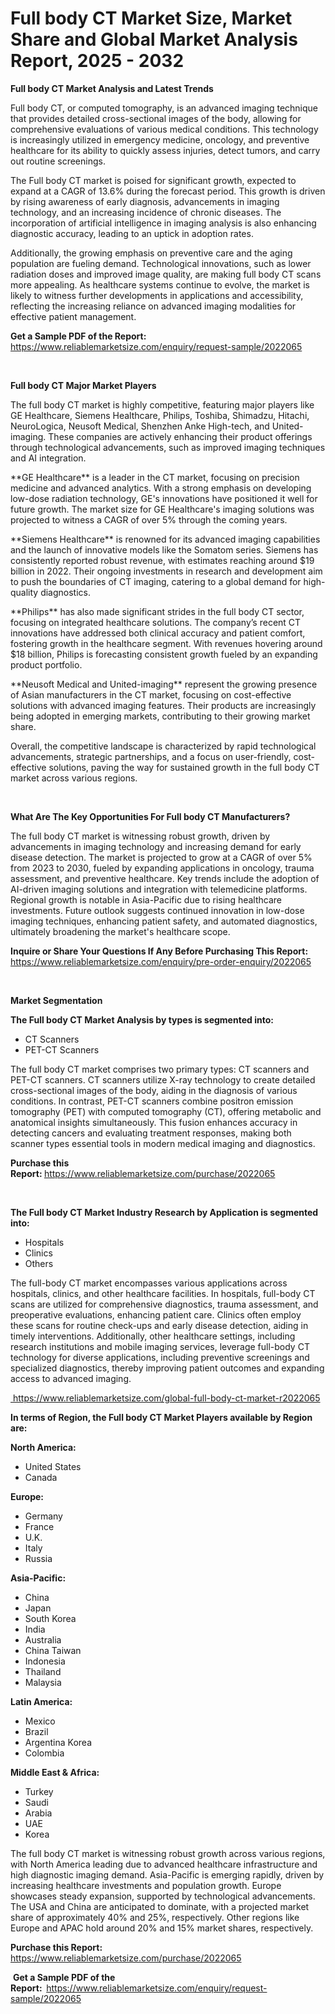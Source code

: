 <p><h1>Full body CT Market Size, Market Share and Global Market Analysis Report, 2025 - 2032</h1></p><p><strong>Full body CT Market Analysis and Latest Trends</strong></p>
<p><p>Full body CT, or computed tomography, is an advanced imaging technique that provides detailed cross-sectional images of the body, allowing for comprehensive evaluations of various medical conditions. This technology is increasingly utilized in emergency medicine, oncology, and preventive healthcare for its ability to quickly assess injuries, detect tumors, and carry out routine screenings.</p><p>The Full body CT market is poised for significant growth, expected to expand at a CAGR of 13.6% during the forecast period. This growth is driven by rising awareness of early diagnosis, advancements in imaging technology, and an increasing incidence of chronic diseases. The incorporation of artificial intelligence in imaging analysis is also enhancing diagnostic accuracy, leading to an uptick in adoption rates.</p><p>Additionally, the growing emphasis on preventive care and the aging population are fueling demand. Technological innovations, such as lower radiation doses and improved image quality, are making full body CT scans more appealing. As healthcare systems continue to evolve, the market is likely to witness further developments in applications and accessibility, reflecting the increasing reliance on advanced imaging modalities for effective patient management.</p></p>
<p><strong>Get a Sample PDF of the Report:&nbsp;</strong> <a href="https://www.reliablemarketsize.com/enquiry/request-sample/2022065?utm_campaign=3354&utm_medium=2&utm_source=Github&utm_content=ia&utm_term=13042025&utm_id=full-body-ct">https://www.reliablemarketsize.com/enquiry/request-sample/2022065</a></p>
<p>&nbsp;</p>
<p><strong>Full body CT Major Market Players</strong></p>
<p><p>The full body CT market is highly competitive, featuring major players like GE Healthcare, Siemens Healthcare, Philips, Toshiba, Shimadzu, Hitachi, NeuroLogica, Neusoft Medical, Shenzhen Anke High-tech, and United-imaging. These companies are actively enhancing their product offerings through technological advancements, such as improved imaging techniques and AI integration.</p><p>**GE Healthcare** is a leader in the CT market, focusing on precision medicine and advanced analytics. With a strong emphasis on developing low-dose radiation technology, GE's innovations have positioned it well for future growth. The market size for GE Healthcare's imaging solutions was projected to witness a CAGR of over 5% through the coming years.</p><p>**Siemens Healthcare** is renowned for its advanced imaging capabilities and the launch of innovative models like the Somatom series. Siemens has consistently reported robust revenue, with estimates reaching around $19 billion in 2022. Their ongoing investments in research and development aim to push the boundaries of CT imaging, catering to a global demand for high-quality diagnostics.</p><p>**Philips** has also made significant strides in the full body CT sector, focusing on integrated healthcare solutions. The company’s recent CT innovations have addressed both clinical accuracy and patient comfort, fostering growth in the healthcare segment. With revenues hovering around $18 billion, Philips is forecasting consistent growth fueled by an expanding product portfolio.</p><p>**Neusoft Medical and United-imaging** represent the growing presence of Asian manufacturers in the CT market, focusing on cost-effective solutions with advanced imaging features. Their products are increasingly being adopted in emerging markets, contributing to their growing market share.</p><p>Overall, the competitive landscape is characterized by rapid technological advancements, strategic partnerships, and a focus on user-friendly, cost-effective solutions, paving the way for sustained growth in the full body CT market across various regions.</p></p>
<p>&nbsp;</p>
<p><strong>What Are The Key Opportunities For Full body CT Manufacturers?</strong></p>
<p><p>The full body CT market is witnessing robust growth, driven by advancements in imaging technology and increasing demand for early disease detection. The market is projected to grow at a CAGR of over 5% from 2023 to 2030, fueled by expanding applications in oncology, trauma assessment, and preventive healthcare. Key trends include the adoption of AI-driven imaging solutions and integration with telemedicine platforms. Regional growth is notable in Asia-Pacific due to rising healthcare investments. Future outlook suggests continued innovation in low-dose imaging techniques, enhancing patient safety, and automated diagnostics, ultimately broadening the market's healthcare scope.</p></p>
<p><strong>Inquire or Share Your Questions If Any Before Purchasing This Report:</strong> <a href="https://www.reliablemarketsize.com/enquiry/pre-order-enquiry/2022065?utm_campaign=3354&utm_medium=2&utm_source=Github&utm_content=ia&utm_term=13042025&utm_id=full-body-ct">https://www.reliablemarketsize.com/enquiry/pre-order-enquiry/2022065</a></p>
<p>&nbsp;</p>
<p><strong>Market Segmentation</strong></p>
<p><strong>The Full body CT Market Analysis by types is segmented into:</strong></p>
<p><ul><li>CT Scanners</li><li>PET-CT Scanners</li></ul></p>
<p><p>The full body CT market comprises two primary types: CT scanners and PET-CT scanners. CT scanners utilize X-ray technology to create detailed cross-sectional images of the body, aiding in the diagnosis of various conditions. In contrast, PET-CT scanners combine positron emission tomography (PET) with computed tomography (CT), offering metabolic and anatomical insights simultaneously. This fusion enhances accuracy in detecting cancers and evaluating treatment responses, making both scanner types essential tools in modern medical imaging and diagnostics.</p></p>
<p><strong>Purchase this Report:&nbsp;</strong><a href="https://www.reliablemarketsize.com/purchase/2022065?utm_campaign=3354&utm_medium=2&utm_source=Github&utm_content=ia&utm_term=13042025&utm_id=full-body-ct">https://www.reliablemarketsize.com/purchase/2022065</a></p>
<p>&nbsp;</p>
<p><strong>The Full body CT Market Industry Research by Application is segmented into:</strong></p>
<p><ul><li>Hospitals</li><li>Clinics</li><li>Others</li></ul></p>
<p><p>The full-body CT market encompasses various applications across hospitals, clinics, and other healthcare facilities. In hospitals, full-body CT scans are utilized for comprehensive diagnostics, trauma assessment, and preoperative evaluations, enhancing patient care. Clinics often employ these scans for routine check-ups and early disease detection, aiding in timely interventions. Additionally, other healthcare settings, including research institutions and mobile imaging services, leverage full-body CT technology for diverse applications, including preventive screenings and specialized diagnostics, thereby improving patient outcomes and expanding access to advanced imaging.</p></p>
<p><a href="https://www.reliablemarketsize.com/global-full-body-ct-market-r2022065?utm_campaign=3354&utm_medium=2&utm_source=Github&utm_content=ia&utm_term=13042025&utm_id=full-body-ct">&nbsp;https://www.reliablemarketsize.com/global-full-body-ct-market-r2022065</a></p>
<p><strong>In terms of Region, the Full body CT Market Players available by Region are:</strong></p>
<p>
    <p> <strong> North America: </strong>
        <ul>
            <li>United States</li>
            <li>Canada</li>
        </ul>
        </p> 
    <p> <strong> Europe: </strong>
        <ul>
            <li>Germany</li>
            <li>France</li>
            <li>U.K.</li>
            <li>Italy</li>
            <li>Russia</li>
        </ul>
        </p> 
    <p> <strong> Asia-Pacific: </strong>
        <ul>
            <li>China</li>
            <li>Japan</li>
            <li>South Korea</li>
            <li>India</li>
            <li>Australia</li>
            <li>China Taiwan</li>
            <li>Indonesia</li>
            <li>Thailand</li>
            <li>Malaysia</li>
        </ul>
        </p> 
    <p> <strong> Latin America: </strong>
        <ul>
            <li>Mexico</li>
            <li>Brazil</li>
            <li>Argentina Korea</li>
            <li>Colombia</li>
        </ul>
        </p> 
    <p> <strong> Middle East & Africa: </strong>
        <ul>
            <li>Turkey</li>
            <li>Saudi</li>
            <li>Arabia</li>
            <li>UAE</li>
            <li>Korea</li>
        </ul>
    </p>
    </p>
<p><p>The full body CT market is witnessing robust growth across various regions, with North America leading due to advanced healthcare infrastructure and high diagnostic imaging demand. Asia-Pacific is emerging rapidly, driven by increasing healthcare investments and population growth. Europe showcases steady expansion, supported by technological advancements. The USA and China are anticipated to dominate, with a projected market share of approximately 40% and 25%, respectively. Other regions like Europe and APAC hold around 20% and 15% market shares, respectively.</p></p>
<p><strong>Purchase this Report: </strong><a href="https://www.reliablemarketsize.com/purchase/2022065?utm_campaign=3354&utm_medium=2&utm_source=Github&utm_content=ia&utm_term=13042025&utm_id=full-body-ct">https://www.reliablemarketsize.com/purchase/2022065</a></p>
<p>&nbsp;<strong>Get a Sample PDF of the Report:&nbsp;&nbsp;</strong><a href="https://www.reliablemarketsize.com/enquiry/request-sample/2022065?utm_campaign=3354&utm_medium=2&utm_source=Github&utm_content=ia&utm_term=13042025&utm_id=full-body-ct">https://www.reliablemarketsize.com/enquiry/request-sample/2022065</a></p>
<p><strong></strong></p>
<p><p></p><p></p><p></p></p>